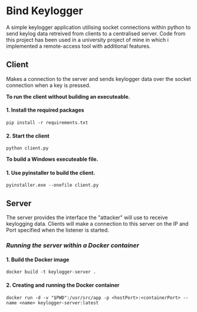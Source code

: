 # Bind Keylogger

A simple keylogger application utilising socket connections within python to send keylog data retreived from clients to a centralised server. Code from this project has been used in a university project of mine in which i implemented a remote-access tool with additional features.

## **Client**

Makes a connection to the server and sends keylogger data over the socket connection when a key is pressed.

**To run the client without building an executeable.**

#### 1. Install the required packages

```console
pip install -r requirements.txt
```

#### 2. Start the client

```console
python client.py
```

**To build a Windows executeable file.**

#### 1. Use pyinstaller to build the client.

```console
pyinstaller.exe --onefile client.py
```

## **Server**

The server provides the interface the "attacker" will use to receive keylogging data. Clients will make a connection to this server on the IP and Port specified when the listener is started.

### **_Running the server within a Docker container_**

#### 1. Build the Docker image

```console
docker build -t keylogger-server .
```

#### 2. Creating and running the Docker container

```console
docker run -d -v "$PWD":/usr/src/app -p <hostPort>:<containerPort> --name <name> keylogger-server:latest
```

